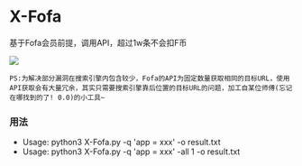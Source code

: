 # X-Fofa
基于Fofa会员前提，调用API，超过1w条不会扣F币

![](./cmd.png)

```
PS:为解决部分漏洞在搜索引擎内包含较少，Fofa的API为固定数量获取相同的目标URL，使用API获取会有大量冗余，其实只需要搜索引擎靠后位置的目标URL的问题，加工自某位师傅(忘记在哪找到的了! 0.0)的小工具~
```

### 用法
* Usage: python3 X-Fofa.py -q 'app = xxx' -o result.txt
* Usage: python3 X-Fofa.py -q 'app = xxx' -all 1 -o result.txt 
